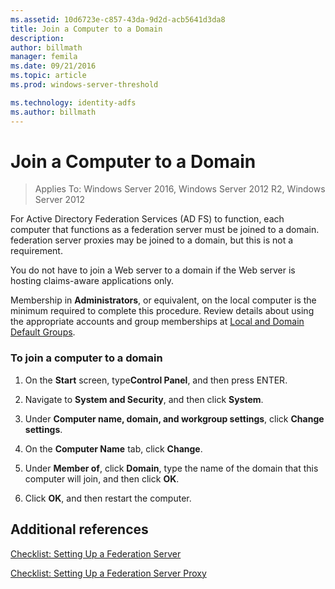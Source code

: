 ```yaml
---
ms.assetid: 10d6723e-c857-43da-9d2d-acb5641d3da8
title: Join a Computer to a Domain
description:
author: billmath
manager: femila
ms.date: 09/21/2016
ms.topic: article
ms.prod: windows-server-threshold

ms.technology: identity-adfs
ms.author: billmath
---
```


# Join a Computer to a Domain

>Applies To: Windows Server 2016, Windows Server 2012 R2, Windows Server 2012

For Active Directory Federation Services \(AD FS\) to function, each computer that functions as a federation server must be joined to a domain. federation server proxies may be joined to a domain, but this is not a requirement.  
  
You do not have to join a Web server to a domain if the Web server is hosting claims\-aware applications only.  
  
Membership in **Administrators**, or equivalent, on the local computer is the minimum required to complete this procedure.  Review details about using the appropriate accounts and group memberships at [Local and Domain Default Groups](http://go.microsoft.com/fwlink/?LinkId=83477).   
  
### To join a computer to a domain  
  
1.  On the **Start** screen, type**Control Panel**, and then press ENTER.  
  
2.  Navigate to **System and Security**, and then click **System**.  
  
3.  Under **Computer name, domain, and workgroup settings**, click **Change settings**.  
  
4.  On the **Computer Name** tab, click **Change**.  
  
5.  Under **Member of**, click **Domain**, type the name of the domain that this computer will join, and then click **OK**.  
  
6.  Click **OK**, and then restart the computer.  
  
## Additional references  
[Checklist: Setting Up a Federation Server](Checklist--Setting-Up-a-Federation-Server.md)  
  
[Checklist: Setting Up a Federation Server Proxy](Checklist--Setting-Up-a-Federation-Server-Proxy.md)  
  

